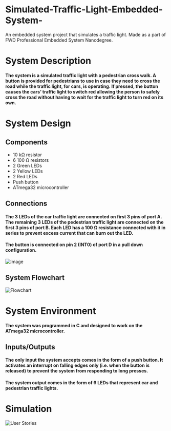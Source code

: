 # Simulated-Traffic-Light-Embedded-System-
An embedded system project that simulates a traffic light. Made as a part of FWD Professional Embedded System Nanodegree.

# System Description
#### The system is a simulated traffic light with a pedestrian cross walk. A button is provided for pedestrians to use in case they need to cross the road while the traffic light, for cars, is operating. If pressed, the button causes the cars’ traffic light to switch red allowing the person to safely cross the road without having to wait for the traffic light to turn red on its own. 


# System Design
## Components
* 10 kΩ resistor
* 6 100 Ω resistors
* 2 Green LEDs
* 2 Yellow LEDs
* 2 Red LEDs
* Push button
* ATmega32 microcontroller

## Connections
#### The 3 LEDs of the car traffic light are connected on first 3 pins of port A. The remaining 3 LEDs of the pedestrian traffic light are connected on the first 3 pins of port B. Each LED has a 100 Ω resistance connected with it in series to prevent excess current that can burn out the LED. 
#### The button is connected on pin 2 (INT0) of port D in a pull down configuration.

![image](https://user-images.githubusercontent.com/96942793/205436018-88dee78e-716e-4c91-8d16-e443a41416e7.png)

## System Flowchart
![Flowchart](https://user-images.githubusercontent.com/96942793/205434914-d2512068-4903-4430-8473-f3f780175f11.png)

# System Environment
#### The system was programmed in C and designed to work on the ATmega32 microcontroller. 

## Inputs/Outputs 
####
#### The only input the system accepts comes in the form of a push button. It activates an interrupt on falling edges only (i.e. when the button is released) to prevent the system from responding to long presses. 
#### The system output comes in the form of 6 LEDs that represent car and pedestrian traffic lights.

# Simulation 
![User Stories](https://user-images.githubusercontent.com/96942793/205434846-a9a1ea4f-e9db-4820-83fa-cfca06317143.gif)


